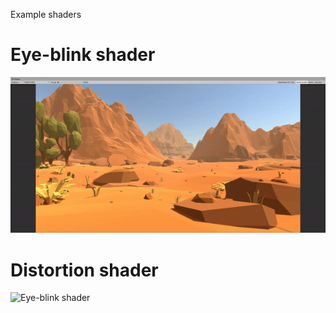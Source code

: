 Example shaders
# Eye-blink shader
![Eye-blink shader](Media/eye-blink.gif?raw=true)
# Distortion shader
![Eye-blink shader](Media/distortion.gif?raw=true)